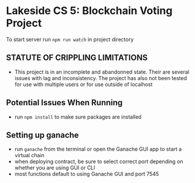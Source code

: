 # Lakeside CS 5: Blockchain Voting Project

To start server run `npm run watch` in project directory

## STATUTE OF CRIPPLING LIMITATIONS
- This project is in an incomplete and abandonned state. Their are several issues with lag and inconsistency. The project has also not been tested for use with multiple users or for use outside of localhost

## Potential Issues When Running

- run `npm install` to make sure packages are installed

## Setting up ganache

- run `ganache` from the terminal or open the Ganache GUI app to start a virtual chain
- when deploying contract, be sure to select correct port depending on whether you are using GUI or CLI
- most functions default to using Ganache GUI and port 7545
